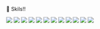 <!--
**apinkpanda722/apinkpanda722** is a ✨ _special_ ✨ repository because its `README.md` (this file) appears on your GitHub profile.

Here are some ideas to get you started:

- 🔭 I’m currently working on ...
- 🌱 I’m currently learning ...
- 👯 I’m looking to collaborate on ...
- 🤔 I’m looking for help with ...
- 💬 Ask me about ...
- 📫 How to reach me: ...
- 😄 Pronouns: ...
- ⚡ Fun fact: ...
-->

🌱 Skils!!

<img src="https://img.shields.io/badge/python-3670A0?style=for-the-badge&logo=python&logoColor=ffdd54"></a>
<img src="https://img.shields.io/badge/java-%23ED8B00.svg?style=for-the-badge&logo=openjdk&logoColor=white"></a>
<img src="https://img.shields.io/badge/spring-%236DB33F.svg?style=for-the-badge&logo=spring&logoColor=white"></a>
<img src="https://img.shields.io/badge/Hibernate-59666C?style=for-the-badge&logo=Hibernate&logoColor=white"></a>
<img src="https://img.shields.io/badge/Hibernate-59666C?style=for-the-badge&logo=Hibernate&logoColor=white](https://img.shields.io/badge/github-%23121011.svg?style=for-the-badge&logo=github&logoColor=white"></a>
<img src="https://img.shields.io/badge/github%20actions-%232671E5.svg?style=for-the-badge&logo=githubactions&logoColor=white"></a>
<img src="https://img.shields.io/badge/gitlab%20ci-%23181717.svg?style=for-the-badge&logo=gitlab&logoColor=white"></a>
<img src="https://img.shields.io/badge/gitlab%20ci-%23181717.svg?style=for-the-badge&logo=gitlab&logoColor=white](https://img.shields.io/badge/AWS-%23FF9900.svg?style=for-the-badge&logo=amazon-aws&logoColor=white"></a>
<img src="https://img.shields.io/badge/travis%20ci-%232B2F33.svg?style=for-the-badge&logo=travis&logoColor=white"></a>
<img src="https://img.shields.io/badge/Prometheus-E6522C?style=for-the-badge&logo=Prometheus&logoColor=white"></a>
<img src="https://img.shields.io/badge/IntelliJIDEA-000000.svg?style=for-the-badge&logo=intellij-idea&logoColor=white"></a>
<img src="https://img.shields.io/badge/mac%20os-000000?style=for-the-badge&logo=macos&logoColor=F0F0F0"></a>
